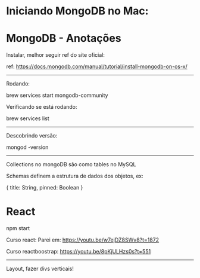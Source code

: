 # Iniciando MongoDB no Mac:

# MongoDB - Anotações

Instalar, melhor seguir ref do site oficial:

ref: https://docs.mongodb.com/manual/tutorial/install-mongodb-on-os-x/

---

Rodando:

brew services start mongodb-community

Verificando se está rodando:

brew services list

---

Descobrindo versão:

mongod -version

---

Collections no mongoDB são como tables no MySQL

Schemas definem a estrutura de dados dos objetos, ex:

{
  title: String,
  pinned: Boolean
}

# React

npm start

Curso react:
Parei em: https://youtu.be/w7ejDZ8SWv8?t=1872

Curso reactboostrap: https://youtu.be/8pKjULHzs0s?t=551


---

Layout, fazer divs verticais!